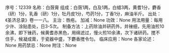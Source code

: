 序号：12339
名称：白蔹膏
组成：白蔹1两，白及1两，白蜡3两，黄耆1分，麝香（研）1分，乳香（研）1分，牡丹皮1分，芍药1分，丁香1分，麻油半斤。
出处：《圣济总录》卷一一八。
主治：唇疮。
加减：None
功效：None
用法用量：每用少许、涂贴患处，日3-5次。
制备方法：上药除油并研药外，并锉细，先用油煎10余沸，即下锉药，候黄耆赤黑色，用绵滤过，慢火煎10余沸，次下诸研药。搅不住手，候凝成膏，于瓷器中盛，下麝香搅令匀。
临床应用：None
各家论述：None
用药禁忌：None
附注：None
